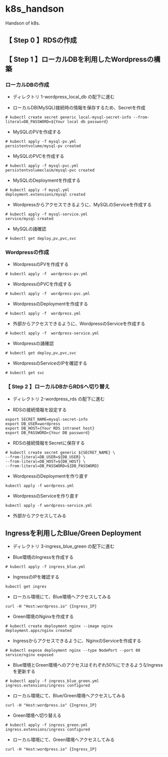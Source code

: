 # k8s_handson
Handson of k8s.

## 【 Step 0 】RDSの作成

## 【 Step 1 】ローカルDBを利用したWordpressの構築

### ローカルDBの作成

- ディレクトリ 1-wordpress_local_db の配下に進む


- ローカルDB(MySQL)接続時の情報を保存するため、Secretを作成
```
# kubectl create secret generic local-mysql-secret-info --from-literal=DB_PASSWORD=${Your local db password}
```

- MySQLのPVを作成する
```
# kubectl apply -f mysql-pv.yml
persistentvolume/mysql-pv created
```

- MySQLのPVCを作成する
```
# kubectl apply -f mysql-pvc.yml
persistentvolumeclaim/mysql-pvc created
```

- MySQLのDeploymentを作成する
```
# kubectl apply -f mysql.yml
deployment.extensions/mysql created
```
- Wordpressからアクセスできるように、MySQLのServiceを作成する
```
# kubectl apply -f mysql-service.yml
service/mysql created
```
- MySQLの諸確認
```
# kubectl get deploy,pv,pvc,svc
```

### Wordpressの作成

- WordpressのPVを作成する
```
# kubectl apply -f  wordpress-pv.yml
```
- WordpressのPVCを作成する
```
# kubectl apply -f  wordpress-pvc.yml
```
- WordpressのDeploymentを作成する
```
# kubectl apply -f  wordpress.yml
```
- 外部からアクセスできるように、WordpressのServiceを作成する
```
# kubectl apply -f  wordpress-service.yml
```
- Wordpressの諸確認
```
# kubectl get deploy,pv,pvc,svc
```
- WordpressのServiceのIPを確認する
```
# kubectl get svc
```

### 【 Step 2 】ローカルDBからRDSへ切り替え

- ディレクトリ 2-wordpress_rds の配下に進む

- RDSの接続情報を設定する
```
export SECRET_NAME=mysql-secret-info
export DB_USER=wordpress
export DB_HOST={Your RDS intranet host}
export DB_PASSWORD={Your DB password}
```

- RDSの接続情報をSecretに保存する
```
# kubectl create secret generic ${SECRET_NAME} \
--from-literal=DB_USER=${DB_USER} \
--from-literal=DB_HOST=${DB_HOST} \
--from-literal=DB_PASSWORD=${DB_PASSWORD}
```

- WordpressのDeploymentを作り直す
```
kubectl apply -f wordpress.yml
```

- WordpressのServiceを作り直す
```
kubectl apply -f wordpress-service.yml
```

- 外部からアクセスしてみる

## Ingressを利用したBlue/Green Deployment
- ディレクトリ 3-ingress_blue_green の配下に進む

- Blue環境のIngressを作成する
```
# kubectl apply -f ingress_blue.yml
```

- IngressのIPを確認する
```
kubectl get ingres
```

- ローカル環境にて、Blue環境へアクセスしてみる
```
curl -H "Host:wordpress.io" {Ingress_IP}
```

- Green環境のNginxを作成する
```
# kubectl create deployment nginx --image nginx
deployment.apps/nginx created
```

- Ingressからアクセスできるように、NginxのServiceを作成する
```
# kubectl expose deployment nginx --type NodePort --port 80
service/nginx exposed
```

- Blue環境とGreen環境へのアクセスはそれぞれ50%にできるようなIngressを更新する
```
# kubectl apply -f ingress_blue_green.yml
ingress.extensions/ingress configured
```

- ローカル環境にて、Blue/Green環境へアクセスしてみる
```
curl -H "Host:wordpress.io" {Ingress_IP}
```

- Green環境へ切り替える
```
# kubectl apply -f ingress_green.yml
ingress.extensions/ingress configured
```

- ローカル環境にて、Green環境へアクセスしてみる
```
curl -H "Host:wordpress.io" {Ingress_IP}
```

